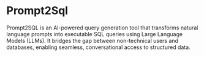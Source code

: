 # Prompt2Sql
Prompt2SQL is an AI-powered query generation tool that transforms natural language prompts into executable SQL queries using Large Language Models (LLMs). It bridges the gap between non-technical users and databases, enabling seamless, conversational access to structured data.
